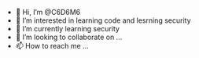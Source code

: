- 👋 Hi, I’m @C6D6M6
- 👀 I’m interested in learning code and lesrning security  
- 🌱 I’m currently learning security
- 💞️ I’m looking to collaborate on ...
- 📫 How to reach me ...

<!---
C6D6M6/C6D6M6 is a ✨ special ✨ repository because its `README.md` (this file) appears on your GitHub profile.
You can click the Preview link to take a look at your changes.
--->
